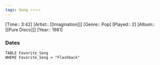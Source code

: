 ```yaml
---
tags: Song ⭐⭐⭐⭐ 
---
```

[Time:: 3:42]
[Artist:: [[Imagination]]]
[Genre:: Pop]
[Played:: 2]
[Album:: [[Pure Disco]]]
[Year:: 1981]
### Dates
````dataview
TABLE Favorite_Song
WHERE Favorite_Song = "Flashback"
````